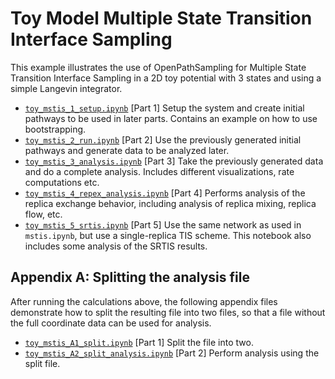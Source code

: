 # Toy Model Multiple State Transition Interface Sampling

This example illustrates the use of OpenPathSampling for Multiple State
Transition Interface Sampling in a 2D toy potential with 3 states and using
a simple Langevin integrator.

- [`toy_mstis_1_setup.ipynb`](http://github.com/openpathsampling/openpathsampling/blob/master/examples/toy_model_mstis/toy_mstis_1_setup.ipynb)
    [Part 1] Setup the system and create initial pathways to be used in
    later parts. Contains an example on how to use bootstrapping.
- [`toy_mstis_2_run.ipynb`](http://github.com/openpathsampling/openpathsampling/blob/master/examples/toy_model_mstis/.ipynb)
    [Part 2] Use the previously generated initial pathways and generate
    data to be analyzed later.
- [`toy_mstis_3_analysis.ipynb`](http://github.com/openpathsampling/openpathsampling/blob/master/examples/toy_model_mstis/toy_mstis_3_analysis.ipynb)
    [Part 3] Take the previously generated data and do a complete analysis.
    Includes different visualizations, rate computations etc.
- [`toy_mstis_4_repex_analysis.ipynb`](http://github.com/openpathsampling/openpathsampling/blob/master/examples/toy_model_mstis/toy_mstis_4_repex_analysis.ipynb)
    [Part 4] Performs analysis of the replica exchange behavior, including
    analysis of replica mixing, replica flow, etc.
- [`toy_mstis_5_srtis.ipynb`](http://github.com/choderalab/openpathsampling/blob/master/examples/toy_model_mstis/toy_mstis_5_srtis.ipynb)
    [Part 5] Use the same network as used in `mstis.ipynb`, but use a
    single-replica TIS scheme. This notebook also includes some analysis of
    the SRTIS results.

## Appendix A: Splitting the analysis file

After running the calculations above, the following appendix files
demonstrate how to split the resulting file into two files, so that a file
without the full coordinate data can be used for analysis.

- [`toy_mstis_A1_split.ipynb`](http://github.com/choderalab/openpathsampling/blob/master/examples/toy_model_mstis/toy_mstis_A1_split.ipynb)
    [Part 1] Split the file into two.
- [`toy_mstis_A2_split_analysis.ipynb`](http://github.com/choderalab/openpathsampling/blob/master/examples/toy_model_mstis/toy_mstis_A2_split_analysis.ipynb)
    [Part 2] Perform analysis using the split file.

